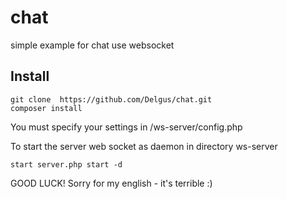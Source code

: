 # chat
simple example for chat use websocket

## Install  
```
git clone  https://github.com/Delgus/chat.git  
composer install  
```
 

You must specify your settings in /ws-server/config.php  


To start the server web socket as daemon in directory ws-server  

```
start server.php start -d  
```

GOOD LUCK! Sorry for my english - it's terrible :)  
